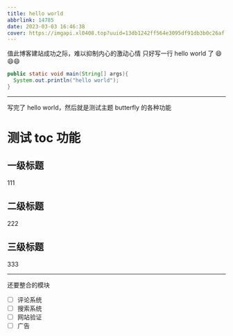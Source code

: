 ```yaml
---
title: hello world
abbrlink: 14785
date: 2023-03-03 16:46:38
cover: https://imgapi.xl0408.top?uuid=13db1242ff564e3095df91db3b0c26af
---
```


值此博客建站成功之际，难以抑制内心的激动心情
只好写一行 hello world 了 😄😄😄

```java
public static void main(String[] args){
  System.out.println("hello world");
}

```

---

写完了 hello world，然后就是测试主题 butterfly 的各种功能

# 测试 toc 功能

## 一级标题

111

## 二级标题

222

## 三级标题

333

---

还要整合的模块

- [ ] 评论系统
- [ ] 搜索系统
- [ ] 网站验证
- [ ] 广告
